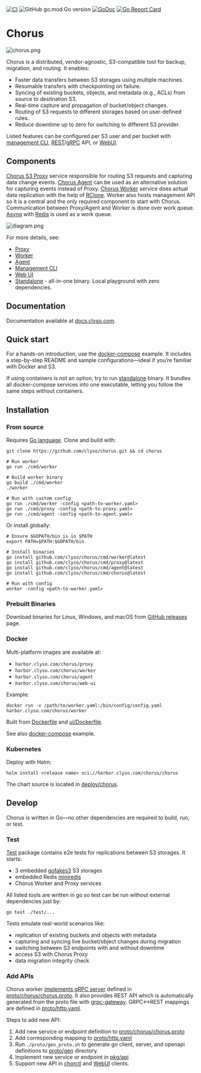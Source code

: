 [![CI](https://github.com/clyso/chorus/actions/workflows/ci-go.yml/badge.svg)](https://github.com/clyso/chorus/actions/workflows/ci-go.yml)
![GitHub go.mod Go version](https://img.shields.io/github/go-mod/go-version/clyso/chorus)
[![GoDoc](https://godoc.org/github.com/clyso/chorus?status.svg)](https://pkg.go.dev/github.com/clyso/chorus?tab=doc)
[![Go Report Card](https://goreportcard.com/badge/github.com/clyso/chorus)](https://goreportcard.com/report/github.com/clyso/chorus)

# Chorus
![chorus.png](./docs/media/banner.png)

Chorus is a distributed, vendor-agnostic, S3-compatible tool for backup, migration, and routing. It enables:
 - Faster data transfers between S3 storages using multiple machines.
 - Resumable transfers with checkpointing on failure.
 - Syncing of existing buckets, objects, and metadata (e.g., ACLs) from source to destination S3.
 - Real-time capture and propagation of bucket/object changes.
 - Routing of S3 requests to different storages based on user-defined rules.
 - Reduce downtime up to zero for switching to different S3 provider.

Listed features can be configured per S3 user and per bucket with [management CLI](./tools/chorctl), [REST](https://petstore.swagger.io/?url=https://raw.githubusercontent.com/clyso/chorus/refs/heads/main/proto/gen/openapi/chorus/chorus.swagger.json)/[gRPC](./proto/chorus/chorus.proto) API, or [WebUI](./ui/).

## Components
[Chorus S3 Proxy](./service/proxy) service responsible for routing S3 requests and capturing data change events. 
[Chorus Agent](./service/agent) can be used as an alternative solution for capturing events instead of Proxy.
[Chorus Worker](./service/worker) service does actual data replication with the help of [RClone](https://github.com/rclone/rclone). Worker also hosts management API so it is a central and the only required component to start with Chorus.
Communication between Proxy/Agent and Worker is done over work queue. 
[Asynq](https://github.com/hibiken/asynq) with [Redis](https://github.com/redis/redis) is used as a work queue.

![diagram.png](./docs/media/diagram.png)

For more details, see:
- [Proxy](./service/proxy)
- [Worker](./service/worker)
- [Agent](./service/agent)
- [Management CLI](./tools/chorctl)
- [Web UI](./ui)
- [Standalone](./service/standalone) - all-in-one binary. Local playground with zero dependencies.

## Documentation

Documentation available at [docs.clyso.com](https://docs.clyso.com/docs/products/chorus/overview).

## Quick start

For a hands-on introduction, use the [docker-compose](./docker-compose) example. It includes a step-by-step README and sample configurations—ideal if you’re familiar with Docker and S3.

If using containers is not an option, try to run [standalone](./service/standalone) binary. It bundles all docker-compose services into one executable, letting you follow the same steps without containers.

## Installation

### From source

Requires [Go language](https://go.dev/doc/install). Clone and build with:
```shell
git clone https://github.com/clyso/chorus.git && cd chorus

# Run worker
go run ./cmd/worker

# Build worker binary
go build ./cmd/worker
./worker

# Run with custom config
go run ./cmd/worker -config <path-to-worker.yaml>
go run ./cmd/proxy -config <path-to-proxy.yaml>
go run ./cmd/agent -config <path-to-agent.yaml>
```

Or install globally:
```shell
# Ensure $GOPATH/bin is in $PATH
export PATH=$PATH:$GOPATH/bin

# Install binaries
go install github.com/clyso/chorus/cmd/worker@latest
go install github.com/clyso/chorus/cmd/proxy@latest
go install github.com/clyso/chorus/cmd/agent@latest
go install github.com/clyso/chorus/cmd/chorus@latest

# Run with config
worker -config <path-to-worker.yaml>
```

### Prebuilt Binaries
Download binaries for Linux, Windows, and macOS from [GitHub releases](https://github.com/clyso/chorus/releases) page.

### Docker

Multi-platform images are available at:
- `harbor.clyso.com/chorus/proxy`
- `harbor.clyso.com/chorus/worker`
- `harbor.clyso.com/chorus/agent`
- `harbor.clyso.com/chorus/web-ui`

Example:
```shell
docker run -v /path/to/worker.yaml:/bin/config/config.yaml harbor.clyso.com/chorus/worker
```

Built from [Dockerfile](./Dockerfile) and [ui/Dockerfile](./ui/Dockerfile).

See also [docker-compose](./docker-compose) example.

### Kubernetes
Deploy with Helm:
```shell
helm install <release name> oci://harbor.clyso.com/chorus/chorus
```
The chart source is located in [deploy/chorus](./deploy/chorus).

## Develop

Chorus is written in Go—no other dependencies are required to build, run, or test.

### Test
[Test](./test) package contains e2e tests for replications between S3 storages.
It starts:
- 3 embedded [gofakes3](https://github.com/johannesboyne/gofakes3) S3 storages
- embedded Redis [miniredis](https://github.com/alicebob/miniredis)
- Chorus Worker and Proxy services

All listed tools are written in go so test can be run without external dependencies just by:
```shell
go test ./test/...
```

Tests emulate real-world scenarios like:
- replication of existing buckets and objects with metadata
- capturing and syncing live bucket/object changes during migration
- switching between S3 endpoints with and without downtime
- access S3 with Chorus Proxy
- data migration integrity check

### Add APIs
Chorus worker [implements gRPC server](./pkg/api/) defined in [proto/chorus/chorus.proto](./proto/chorus/chorus.proto). It also provides REST API which is automatically generated from the proto file with [grpc-gateway](https://github.com/grpc-ecosystem/grpc-gateway). GRPC<->REST mappings are defined in [proto/http.yaml](./proto/http.yaml).

Steps to add new API:
1. Add new service or endpoint definition to [proto/chorus/chorus.proto](./proto/chorus/chorus.proto)
2. Add corresponding mapping to [proto/http.yaml](./proto/http.yaml)
3. Run `./proto/gen_proto.sh` to generate go client, server, and openapi definitions to [proto/gen](./proto/gen) directory.
4. Implement new service or endpoint in [pkg/api](./pkg/api/)
5. Support new API in [chorctl](./tools/chorctl) and [WebUI](./ui) clients.
